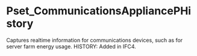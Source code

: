 # Pset_CommunicationsAppliancePHistory

Captures realtime information for communications devices, such as for server farm energy usage.  HISTORY: Added in IFC4.
